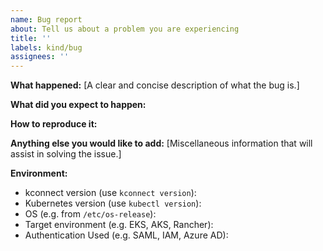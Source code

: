 ```yaml
---
name: Bug report
about: Tell us about a problem you are experiencing
title: ''
labels: kind/bug
assignees: ''
---
```


**What happened:**
[A clear and concise description of what the bug is.]


**What did you expect to happen:**


**How to reproduce it:**


**Anything else you would like to add:**
[Miscellaneous information that will assist in solving the issue.]


**Environment:**

- kconnect version (use `kconnect version`):
- Kubernetes version (use `kubectl version`): 
- OS (e.g. from `/etc/os-release`):
- Target environment (e.g. EKS, AKS, Rancher):
- Authentication Used (e.g. SAML, IAM, Azure AD):  